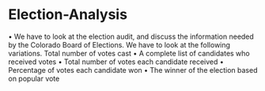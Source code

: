 # Election-Analysis
•	We have to look at the election audit, and discuss the information needed by the Colorado Board of Elections. We have to look at the following variations.
Total number of votes cast
•	A complete list of candidates who received votes
•	Total number of votes each candidate received
•	Percentage of votes each candidate won
•	The winner of the election based on popular vote
